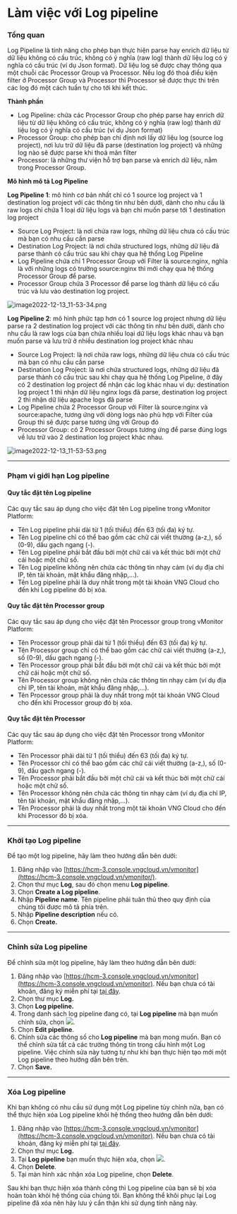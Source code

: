 # Làm việc với Log pipeline

### Tổng quan <a href="#lamviecvoilogpipeline-tongquan" id="lamviecvoilogpipeline-tongquan"></a>

Log Pipeline là tính năng cho phép bạn thực hiện parse hay enrich dữ liệu từ dữ liệu không có cấu trúc, không có ý nghĩa (raw log) thành dữ liệu log có ý nghĩa có cấu trúc (ví dụ Json format). Dữ liệu log sẽ được chạy thông qua một chuỗi các Processor Group và Processor. Nếu log đó thoả điều kiện filter ở Processor Group và Processor thì Processor sẽ được thực thi trên các log đó một cách tuần tự cho tới khi kết thúc.

**Thành phần**

* Log Pipeline: chứa các Processor Group cho phép parse hay enrich dữ liệu từ dữ liệu không có cấu trúc, không có ý nghĩa (raw log) thành dữ liệu log có ý nghĩa có cấu trúc (ví dụ Json format)
* Processor Group: cho phép bạn chỉ định nơi lấy dữ liệu log (source log project), nơi lưu trữ dữ liệu đã parse (destination log project) và những log nào sẽ được parse khi thoả mãn filter
* Processor: là những thư viện hỗ trợ bạn parse và enrich dữ liệu, nằm trong Processor Group.

**Mô hình mô tả Log Pipeline**

**Log Pipeline 1**: mô hình cơ bản nhất chỉ có 1 source log project và 1 destination log project với các thông tin như bên dưới, dành cho nhu cầu là raw logs chỉ chứa 1 loại dữ liệu logs và bạn chỉ muốn parse tới 1 destination log project

* Source Log Project: là nơi chứa raw logs, những dữ liệu chưa có cấu trúc mà bạn có nhu cầu cần parse
* Destination Log Project: là nơi chứa structured logs, những dữ liệu đã parse thành có cấu trúc sau khi chạy qua hệ thống Log Pipeline
* Log Pipeline chứa chỉ 1 Processor Group với Filter là source:nginx, nghĩa là với những logs có trường source:nginx thì mới chạy qua hệ thống Processor Group để parse.
* Processor Group chứa 3 Processor để parse log thành dữ liệu có cấu trúc và lưu vào destination log project.

![image2022-12-13\_11-53-34.png](https://docs.vngcloud.vn/download/attachments/49648268/image2022-12-13\_11-53-34.png?version=1\&modificationDate=1670907215000\&api=v2)

**Log Pipeline 2**: mô hình phức tạp hơn có 1 source log project nhưng dữ liệu parse ra 2 destination log project với các thông tin như bên dưới, dành cho nhu cầu là raw logs của bạn chứa nhiều loại dữ liệu logs khác nhau và bạn muốn parse và lưu trữ ở nhiều destination log project khác nhau

* Source Log Project: là nơi chứa raw logs, những dữ liệu chưa có cấu trúc mà bạn có nhu cầu cần parse
* Destination Log Project: là nơi chứa structured logs, những dữ liệu đã parse thành có cấu trúc sau khi chạy qua hệ thống Log Pipeline, ở đây có 2 destination log project để nhận các log khác nhau ví dụ: destination log project 1 thì nhận dữ liệu nginx logs đã parse, destination log project 2 thì nhận dữ liệu apache logs đã parse
* Log Pipeline chứa 2 Processor Group với Filter là source:nginx và source:apache, tương ứng với dòng logs nào phù hợp với Filter của Group thì sẽ được parse tương ứng với Group đó
* Processor Group: có 2 Processor Groups tương ứng để parse đúng logs về lưu trữ vào 2 destination log project khác nhau.

![image2022-12-13\_11-53-53.png](https://docs.vngcloud.vn/download/attachments/49648268/image2022-12-13\_11-53-53.png?version=1\&modificationDate=1670907234000\&api=v2)

***

### Phạm vi giới hạn Log pipeline <a href="#lamviecvoilogpipeline-phamvigioihanlogpipeline" id="lamviecvoilogpipeline-phamvigioihanlogpipeline"></a>

#### Quy tắc đặt tên Log pipeline <a href="#lamviecvoilogpipeline-quytacdattenlogpipeline" id="lamviecvoilogpipeline-quytacdattenlogpipeline"></a>

Các quy tắc sau áp dụng cho việc đặt tên Log pipeline trong vMonitor Platform:

* Tên Log pipeline phải dài từ 1 (tối thiểu) đến 63 (tối đa) ký tự.
* Tên Log pipeline chỉ có thể bao gồm các chữ cái viết thường (a-z,), số (0-9), dấu gạch ngang (-).
* Tên Log pipeline phải bắt đầu bởi một chữ cái và kết thúc bởi một chữ cái hoặc một chữ số.
* Tên Log pipeline không nên chứa các thông tin nhạy cảm (ví dụ địa chỉ IP, tên tài khoản, mật khẩu đăng nhập,...).&#x20;
* Tên Log pipeline phải là duy nhất trong một tài khoản VNG Cloud cho đến khi Log pipeline đó bị xóa.&#x20;

#### Quy tắc đặt tên Processor group <a href="#lamviecvoilogpipeline-quytacdattenprocessorgroup" id="lamviecvoilogpipeline-quytacdattenprocessorgroup"></a>

Các quy tắc sau áp dụng cho việc đặt tên Processor group trong vMonitor Platform:

* Tên Processor group phải dài từ 1 (tối thiểu) đến 63 (tối đa) ký tự.
* Tên Processor group chỉ có thể bao gồm các chữ cái viết thường (a-z,), số (0-9), dấu gạch ngang (-).
* Tên Processor group phải bắt đầu bởi một chữ cái và kết thúc bởi một chữ cái hoặc một chữ số.
* Tên Processor group không nên chứa các thông tin nhạy cảm (ví dụ địa chỉ IP, tên tài khoản, mật khẩu đăng nhập,...).&#x20;
* Tên Processor group phải là duy nhất trong một tài khoản VNG Cloud cho đến khi Processor group đó bị xóa.&#x20;

#### Quy tắc đặt tên Processor <a href="#lamviecvoilogpipeline-quytacdattenprocessor" id="lamviecvoilogpipeline-quytacdattenprocessor"></a>

Các quy tắc sau áp dụng cho việc đặt tên Processor trong vMonitor Platform:

* Tên Processor phải dài từ 1 (tối thiểu) đến 63 (tối đa) ký tự.
* Tên Processor chỉ có thể bao gồm các chữ cái viết thường (a-z,), số (0-9), dấu gạch ngang (-).
* Tên Processor phải bắt đầu bởi một chữ cái và kết thúc bởi một chữ cái hoặc một chữ số.
* Tên Processor không nên chứa các thông tin nhạy cảm (ví dụ địa chỉ IP, tên tài khoản, mật khẩu đăng nhập,...).&#x20;
* Tên Processor phải là duy nhất trong một tài khoản VNG Cloud cho đến khi Processor đó bị xóa.&#x20;

***

### Khởi tạo Log pipeline <a href="#lamviecvoilogpipeline-khoitaologpipeline" id="lamviecvoilogpipeline-khoitaologpipeline"></a>

Để tạo một log pipeline, hãy làm theo hướng dẫn bên dưới:

1. Đăng nhập vào [https://hcm-3.console.vngcloud.vn/vmonitor](https://hcm-3.console.vngcloud.vn/vmonitor/).
2. Chọn thư mục **Log**, sau đó chọn menu **Log pipeline**.
3. Chọn **Create a Log pipeline**.
4. Nhập **Pipeline name**. Tên pipeline phải tuân thủ theo quy định của chúng tôi được mô tả phía trên.
5. Nhập **Pipeline description** nếu có.
6. Chọn **Create.**

***

### Chỉnh sửa Log pipeline <a href="#lamviecvoilogpipeline-chinhsualogpipeline" id="lamviecvoilogpipeline-chinhsualogpipeline"></a>

Để chỉnh sửa một log pipeline, hãy làm theo hướng dẫn bên dưới:

1. Đăng nhập vào [https://hcm-3.console.vngcloud.vn/vmonitor](https://hcm-3.console.vngcloud.vn/vmonitor). Nếu bạn chưa có tài khoản, đăng ký miễn phí tại [tại đây](https://register.vngcloud.vn/signup).
2. Chọn thư mục **Log.**
3. Chọn **Log pipeline.**
4. Trong danh sách log pipeline đang có, tại **Log pipeline** mà bạn muốn chỉnh sửa, chọn ![](https://docs.vngcloud.vn/download/thumbnails/49649961/image2023-5-8\_10-2-24.png?version=1\&modificationDate=1690786739000\&api=v2).&#x20;
5. Chọn **Edit pipeline**.
6. Chỉnh sửa các thông số cho **Log pipeline** mà bạn mong muốn. Bạn có thể chỉnh sửa tất cả các trường thông tin trong cấu hình một Log pipeline. Việc chỉnh sửa này tương tự như khi bạn thực hiện tạo mới một Log pipeline theo hướng dẫn bên trên.
7. Chọn **Save.**

***

### Xóa Log pipeline <a href="#lamviecvoilogpipeline-xoalogpipeline" id="lamviecvoilogpipeline-xoalogpipeline"></a>

Khi bạn không có nhu cầu sử dụng một Log pipeline tùy chỉnh nữa, bạn có thể thực hiện xóa Log pipeline khỏi hệ thống theo hướng dẫn bên dưới:&#x20;

1. Đăng nhập vào [https://hcm-3.console.vngcloud.vn/vmonitor](https://hcm-3.console.vngcloud.vn/vmonitor). Nếu bạn chưa có tài khoản, đăng ký miễn phí tại [tại đây](https://register.vngcloud.vn/signup).
2. Chọn thư mục **Log.**
3. Tại **Log pipeline** bạn muốn thực hiện xóa, chọn ![](https://docs.vngcloud.vn/download/thumbnails/49649961/image2023-4-19\_15-31-39.png?version=1\&modificationDate=1690786859000\&api=v2).
4. Chọn **Delete**.
5. Tại màn hình xác nhận xóa Log pipeline, chọn **Delete**.

Sau khi bạn thực hiện xóa thành công thì Log pipeline của bạn sẽ bị xóa hoàn toàn khỏi hệ thống của chúng tôi. Bạn không thể khôi phục lại Log pipeline đã xóa nên hãy lưu ý cẩn thận khi sử dụng tính năng này.&#x20;

